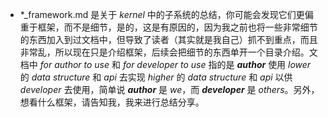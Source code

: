 * *_framework.md 是关于 _kernel_ 中的子系统的总结，你可能会发现它们更偏重于框架，而不是细节，是的，这是有原因的，因为我之前也将一些非常细节的东西加入到过文档中，但导致了读者（其实就是我自己）抓不到重点，而且非常乱，所以现在只是介绍框架，后续会把细节的东西单开一个目录介绍。文档中 _for author to use_ 和 _for developer to use_ 指的是 _**author**_ 使用 _lower_ 的 _data structure_ 和 _api_ 去实现 _higher_ 的 _data structure_ 和 _api_ 以供 _developer_ 去使用，简单说 _**author**_ 是 _we_，而 _**developer**_ 是 _others_。另外，想看什么框架，请告知我，我来进行总结分享。
